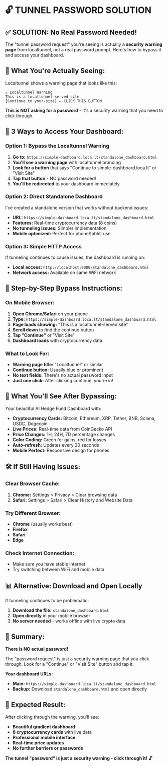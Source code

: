 # 🔓 TUNNEL PASSWORD SOLUTION

## ✅ **SOLUTION: No Real Password Needed!**

The "tunnel password request" you're seeing is actually a **security warning page** from localtunnel, not a real password prompt. Here's how to bypass it and access your dashboard.

## 🚨 **What You're Actually Seeing:**

Localtunnel shows a warning page that looks like this:
```
⚠️ Localtunnel Warning
This is a localtunnel-served site
[Continue to your-site] ← CLICK THIS BUTTON
```

**This is NOT asking for a password** - it's a security warning that you need to click through.

## 📱 **3 Ways to Access Your Dashboard:**

### **Option 1: Bypass the Localtunnel Warning**
1. **Go to:** `https://simple-dashboard.loca.lt/standalone_dashboard.html`
2. **You'll see a warning page** with localtunnel branding
3. **Look for a button** that says "Continue to simple-dashboard.loca.lt" or "Visit Site"
4. **Tap that button** - NO password needed!
5. **You'll be redirected** to your dashboard immediately

### **Option 2: Direct Standalone Dashboard**
I've created a standalone version that works without backend issues:
- **URL:** `https://simple-dashboard.loca.lt/standalone_dashboard.html`
- **Features:** Real-time cryptocurrency data (8 coins)
- **No tunneling issues:** Simpler implementation
- **Mobile optimized:** Perfect for phone/tablet use

### **Option 3: Simple HTTP Access**
If tunneling continues to cause issues, the dashboard is running on:
- **Local access:** `http://localhost:9000/standalone_dashboard.html`
- **Network access:** Available on same WiFi network

## 🎯 **Step-by-Step Bypass Instructions:**

### **On Mobile Browser:**
1. **Open Chrome/Safari** on your phone
2. **Type:** `https://simple-dashboard.loca.lt/standalone_dashboard.html`
3. **Page loads showing:** "This is a localtunnel-served site"
4. **Scroll down** to find the continue button
5. **Tap "Continue"** or "Visit Site"
6. **Dashboard loads** with cryptocurrency data

### **What to Look For:**
- **Warning page title:** "Localtunnel" or similar
- **Continue button:** Usually blue or prominent
- **No text fields:** There's no actual password input
- **Just one click:** After clicking continue, you're in!

## 🚀 **What You'll See After Bypassing:**

Your beautiful AI Hedge Fund Dashboard with:
- **Cryptocurrency Cards:** Bitcoin, Ethereum, XRP, Tether, BNB, Solana, USDC, Dogecoin
- **Live Prices:** Real-time data from CoinGecko API
- **Price Changes:** 1H, 24H, 7D percentage changes
- **Color Coding:** Green for gains, red for losses
- **Auto-refresh:** Updates every 30 seconds
- **Mobile Perfect:** Responsive design for phones

## 🛠️ **If Still Having Issues:**

### **Clear Browser Cache:**
1. **Chrome:** Settings > Privacy > Clear browsing data
2. **Safari:** Settings > Safari > Clear History and Website Data

### **Try Different Browser:**
- **Chrome** (usually works best)
- **Firefox**
- **Safari**
- **Edge**

### **Check Internet Connection:**
- Make sure you have stable internet
- Try switching between WiFi and mobile data

## 📊 **Alternative: Download and Open Locally**

If tunneling continues to be problematic:
1. **Download the file:** `standalone_dashboard.html`
2. **Open directly** in your mobile browser
3. **No server needed** - works offline with live crypto data

## 🎉 **Summary:**

**There is NO actual password!** 

The "password request" is just a security warning page that you click through. Look for a "Continue" or "Visit Site" button and tap it.

**Your dashboard URLs:**
- **Main:** `https://simple-dashboard.loca.lt/standalone_dashboard.html`
- **Backup:** Download `standalone_dashboard.html` and open directly

## 🚀 **Expected Result:**

After clicking through the warning, you'll see:
- **Beautiful gradient dashboard**
- **8 cryptocurrency cards** with live data
- **Professional mobile interface**
- **Real-time price updates**
- **No further barriers or passwords**

**The tunnel "password" is just a security warning - click through it!** 🔓